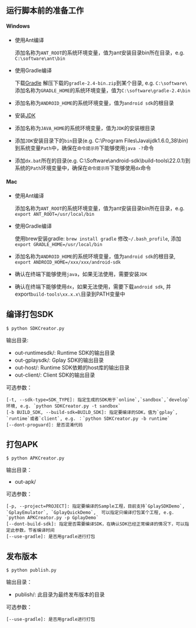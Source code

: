 ## 运行脚本前的准备工作

#### Windows

* 使用Ant编译

    添加名称为`ANT_ROOT`的系统环境变量，值为ant安装目录bin所在目录，e.g. `C:\software\ant\bin`

* 使用Gradle编译

    下载[Gradle](https://downloads.gradle.org/distributions/gradle-2.4-bin.zip)
    解压下载的`gradle-2.4-bin.zip`到某个目录, e.g. `C:\software\`
    添加名称为`GRADLE_HOME`的系统环境变量，值为`C:\software\gradle-2.4\bin`

* 添加名称为`ANDROID_HOME`的系统环境变量，值为`android sdk`的根目录
* 安装[JDK](http://www.oracle.com/technetwork/cn/java/javase/downloads/jdk8-downloads-2133151-zhs.html)
* 添加名称为`JAVA_HOME`的系统环境变量，值为`JDK`的安装根目录
* 添加`JDK`安装目录下的`bin`目录(e.g. C:\Program Files\Java\jdk1.6.0_38\bin)到系统变量`Path`中，确保在`命令提示符`下能够使用`java -?`命令
* 添加`dx.bat`所在的目录(e.g. C:\Software\android-sdk\build-tools\22.0.1)到系统的`Path`环境变量中，确保在`命令提示符`下能够使用`dx`命令

#### Mac

* 使用Ant编译

    添加名称为`ANT_ROOT`的系统环境变量，值为ant安装目录bin所在目录，e.g. `export ANT_ROOT=/usr/local/bin`

* 使用Gradle编译
  
    使用brew安装gradle: `brew install gradle`
    修改`~/.bash_profile`, 添加`export GRADLE_HOME=/usr/local/bin`

* 添加名称为`ANDROID_HOME`的系统环境变量，值为`android sdk`的根目录, `export ANDROID_HOME=/xxx/xxx/android-sdk`
* 确认在终端下能够使用`java`，如果无法使用，需要安装`JDK`
* 确认在终端下能够使用`dx`，如果无法使用，需要下载`android sdk`, 并export`build-tools\xx.x.x\`目录到PATH变量中

## 编译打包SDK

```
$ python SDKCreator.py
```

输出目录:

* out-runtimesdk/: Runtime SDK的输出目录
* out-gplaysdk/: Gplay SDK的输出目录
* out-host/: Runtime SDK依赖的host库的输出目录
* out-client/: Client SDK的输出目录

可选参数：

```
[-t, --sdk-type=SDK_TYPE]: 指定生成的SDK用于`online`,`sandbox`,`develop`环境, e.g. `python SDKCreator.py -t sandbox`
[-b BUILD_SDK, --build-sdk=BUILD_SDK]: 指定要编译的SDK，值为`gplay`, `runtime`或者`client`, e.g. ：`python SDKCreator.py -b runtime`
[--dont-proguard]: 是否混淆代码
```

## 打包APK

```
$ python APKCreator.py
```

输出目录：

* out-apk/

可选参数：

```
[-p, --project=PROJECT]: 指定要编译的Sample工程，目前支持`GplaySDKDemo`, `GplayEmulator`, `GplayQuickDemo`,  可以指定只编译打包某个工程, e.g. `python APKCreator.py -p GplayDemo`
[--dont-build-sdk]: 指定是否需要编译SDK，在确认SDK已经正常编译的情况下，可以指定此参数，节省编译时间
[--use-gradle]: 是否用gradle进行打包
```

## 发布版本

```
$ python publish.py
```

输出目录：

* publish/: 此目录为最终发布版本的目录

可选参数：

```
[--use-gradle]: 是否用gradle进行打包
```

